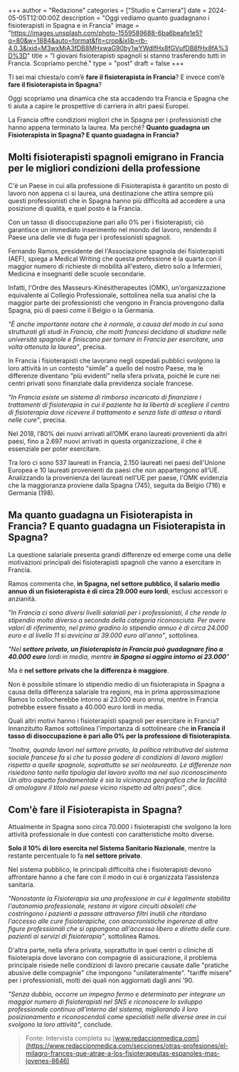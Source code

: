 +++ 
author = "Redazione" 
categories = ["Studio e Carriera"] 
date = 2024-05-05T12:00:00Z 
description = "Oggi vediamo quanto guadagnano i fisioterapisti in Spagna e in Francia" 
image = "https://images.unsplash.com/photo-1559589688-6ba6beafe1e5?q=80&w=1884&auto=format&fit=crop&ixlib=rb-4.0.3&ixid=M3wxMjA3fDB8MHxwaG90by1wYWdlfHx8fGVufDB8fHx8fA%3D%3D" 
title = "I giovani fisioterapisti spagnoli si stanno trasferendo tutti in Francia. Scopriamo perché." 
type = "post" 
draft = false 
+++

Ti sei mai chiesta/o com’è **fare il fisioterapista in Francia**? E invece com’è **fare il fisioterapista in Spagna**?

Oggi scopriamo una dinamica che sta accadendo tra Francia e Spagna che ti aiuta a capire le prospettive di carriera in altri paesi Europei.

La Francia offre condizioni migliori che in Spagna per i professionisti che hanno appena terminato la laurea. Ma perché? **Quanto guadagna un Fisioterapista in Spagna? E quanto guadagna in Francia?**

## Molti fisioterapisti spagnoli emigrano in Francia per le migliori condizioni della professione
C'è un Paese in cui alla professione di Fisioterapista è garantito un posto di lavoro non appena ci si laurea, una destinazione che attira sempre più questi professionisti che in Spagna hanno più difficoltà ad accedere a una posizione di qualità, e quel posto è la Francia. 

Con un tasso di disoccupazione pari allo 0% per i fisioterapisti, ciò garantisce un immediato inserimento nel mondo del lavoro, rendendo il Paese una delle vie di fuga per i professionisti spagnoli.

Fernando Ramos, presidente del l'Associazione spagnola dei fisioterapisti (AEF), spiega a Medical Writing che questa professione è la quarta con il maggior numero di richieste di mobilità all'estero, dietro solo a Infermieri, Medicina e insegnanti delle scuole secondarie. 

Infatti, l'Ordre des Masseurs-Kinésitherapeutes (OMK), un'organizzazione equivalente al Collegio Professionale, sottolinea nella sua analisi che la maggior parte dei professionisti che vengono in Francia provengono dalla Spagna, più di paesi come il Belgio o la Germania. 

_"È anche importante notare che è normale, a causa del modo in cui sono strutturati gli studi in Francia, che molti francesi decidano di studiare nelle università spagnole e finiscano per tornare in Francia per esercitare, una volta ottenuta la laurea"_, precisa.

In Francia i fisioterapisti che lavorano negli ospedali pubblici svolgono la loro attività in un contesto “simile” a quello del nostro Paese, ma le differenze diventano “più evidenti” nella sfera privata, poiché le cure nei centri privati sono finanziate dalla previdenza sociale francese.

_"In Francia esiste un sistema di rimborso incaricato di finanziare i trattamenti di fisioterapia in cui il paziente ha la libertà di scegliere il centro di fisioterapia dove ricevere il trattamento e senza liste di attesa o ritardi nelle cure"_, precisa.

Nel 2018, l’80% dei nuovi arrivati all’OMK erano laureati provenienti da altri paesi, fino a 2.697 nuovi arrivati in questa organizzazione, il che è essenziale per poter esercitare. 

Tra loro ci sono 537 laureati in Francia, 2.150 laureati nei paesi dell'Unione Europea e 10 laureati provenienti da paesi che non appartengono all'UE. Analizzando la provenienza dei laureati nell'UE per paese, l'OMK evidenzia che la maggioranza proviene dalla Spagna (745), seguita da Belgio (716) e Germania (198).

## Ma quanto guadagna un Fisioterapista in Francia? E quanto guadagna un Fisioterapista in Spagna?
La questione salariale presenta grandi differenze ed emerge come una delle motivazioni principali dei fisioterapisti spagnoli che vanno a esercitare in Francia. 

Ramos commenta che, **in Spagna, nel settore pubblico, il salario medio annuo di un fisioterapista è di circa 29.000 euro lordi**, esclusi accessori o anzianità. 

_"In Francia ci sono diversi livelli salariali per i professionisti, il che rende lo stipendio molto diverso a seconda della categoria riconosciuta. Per avere valori di riferimento, nel primo gradino lo stipendio annuo è di circa 24.000 euro e al livello 11 si avvicina ai 39.000 euro all'anno”_, sottolinea.

_"Nel **settore privato, un fisioterapista in Francia può guadagnare fino a 40.000 euro** lordi in media, mentre **in Spagna si aggira intorno ai 23.000**"_

Ma è **nel settore privato che la differenza è maggiore**. 

Non è possibile stimare lo stipendio medio di un fisioterapista in Spagna a causa della differenza salariale tra regioni, ma in prima approssimazione Ramos lo collocherebbe intorno ai 23.000 euro annui, mentre in Francia potrebbe essere fissato a 40.000 euro lordi in media.

Quali altri motivi hanno i fisioterapisti spagnoli per esercitare in Francia? Innanzitutto Ramos sottolinea l'importanza di sottolineare che **in Francia il tasso di disoccupazione è pari allo 0% per la professione di fisioterapista**. 

_"Inoltre, quando lavori nel settore privato, la politica retributiva del sistema sociale francese fa sì che tu possa godere di condizioni di lavoro migliori rispetto a quelle spagnole, soprattutto se sei neolaureato. Le differenze non risiedono tanto nella tipologia del lavoro svolto ma nel suo riconoscimento Un altro aspetto fondamentale è sia la vicinanza geografica che la facilità di omologare il titolo nel paese vicino rispetto ad altri paesi"_, dice.

## Com'è fare il Fisioterapista in Spagna? 
Attualmente in Spagna sono circa 70.000 i fisioterapisti che svolgono la loro attività professionale in due contesti con caratteristiche molto diverse. 

**Solo il 10% di loro esercita nel Sistema Sanitario Nazionale**, mentre la restante percentuale lo fa **nel settore privato**. 

Nel sistema pubblico, le principali difficoltà che i fisioterapisti devono affrontare hanno a che fare con il modo in cui è organizzata l’assistenza sanitaria.

_"Nonostante la Fisioterapia sia una professione in cui è legalmente stabilita l'autonomia professionale, restano in vigore circuiti obsoleti che costringono i pazienti a passare attraverso filtri inutili che ritardano l'accesso alle cure fisioterapiche, con anacronistiche ingerenze di altre figure professionali che si oppongono all'accesso libero e diretto delle cure. pazienti ai servizi di fisioterapia"_, sottolinea Ramos.

D'altra parte, nella sfera privata, soprattutto in quei centri o cliniche di fisioterapia dove lavorano con compagnie di assicurazione, il problema principale risiede nelle condizioni di lavoro precarie causate dalle "pratiche abusive delle compagnie" che impongono "unilateralmente". "tariffe misere" per i professionisti, molti dei quali non aggiornati dagli anni '90.

_"Senza dubbio, occorre un impegno fermo e determinato per integrare un maggior numero di fisioterapisti nel SNS e riconoscere lo sviluppo professionale continuo all'interno del sistema, migliorando il loro posizionamento e riconoscendoli come specialisti nelle diverse aree in cui svolgono la loro attività"_, conclude.

> Fonte: Intervista completa su [www.redaccionmedica.com](https://www.redaccionmedica.com/secciones/otras-profesiones/el-milagro-frances-que-atrae-a-los-fisioterapeutas-espanoles-mas-jovenes-8646)
